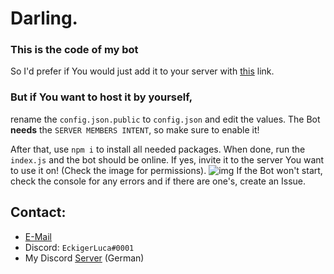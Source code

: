 # Darling.

### This is the code of my bot
So I'd prefer if You would just add it to your server with [this](https://eckigerluca.com/darling/invite) link.

### But if You want to host it by yourself,
rename the `config.json.public` to `config.json` and edit the values. The Bot **needs** the `SERVER MEMBERS INTENT`, so make sure to enable it!

After that, use `npm i` to install all needed packages. When done, run the `index.js` and the bot should be online.
If yes, invite it to the server You want to use it on! (Check the image for permissions).
![img](https://user-images.githubusercontent.com/63116530/133927732-7ad6a8e1-86cb-4ece-8753-ec69be1b370c.png)
If the Bot won't start, check the console for any errors and if there are one's, create an Issue.

## Contact:
* [E-Mail](mailto:contact@eckigerluca.com)
* Discord: `EckigerLuca#0001`
* My Discord [Server](https://eckigerluca.com/discord) (German)
